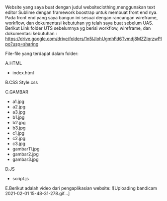 Website yang saya buat dengan judul websiteclothing,menggunakan text editor Sublime dengan framework boostrap untuk membuat front end nya. Pada front end yang saya bangun ini sesuai dengan rancangan wireframe, workflow, dan dokumentasi kebutuhan yg telah saya buat sebelum UAS. Berikut Link folder UTS sebelumnya yg berisi workflow, wireframe, dan dokumentasi kebutuhan : 
https://drive.google.com/drive/folders/1n5lJlohUgmhFd6Tvmdj8MZZIqrzwPIpo?usp=sharing

File-file yang terdapat dalam folder:

A.HTML 
- index.html

B.CSS
Style.css

C.GAMBAR
- a1.jpg
- a2.jpg
- a3.jpg
- b1.jpg
- b2.jpg
- b3.jpg
- c1.jpg
- c2.jpg
- c3.jpg
- gambar11.jpg
- gambar2.jpg
- gambar3.jpg

D.JS
- script.js

E.Berikut adalah video dari pengaplikasian website:
![Uploading bandicam 2021-02-01 15-48-31-278.gif…]
